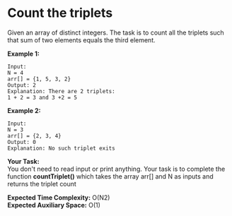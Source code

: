 # Count the triplets
Given an array of distinct integers. The task is to count all the triplets such that sum of two elements equals the third element.
 
**Example 1:**
```
Input:
N = 4
arr[] = {1, 5, 3, 2}
Output: 2
Explanation: There are 2 triplets: 
1 + 2 = 3 and 3 +2 = 5 
```
**Example 2:**
```
Input: 
N = 3
arr[] = {2, 3, 4}
Output: 0
Explanation: No such triplet exits
```
**Your Task:**<br> 
You don't need to read input or print anything. Your task is to complete the function **countTriplet()** which takes the array arr[] and N as inputs and returns the triplet count

**Expected Time Complexity:** O(N2)<br>
**Expected Auxiliary Space:** O(1)
